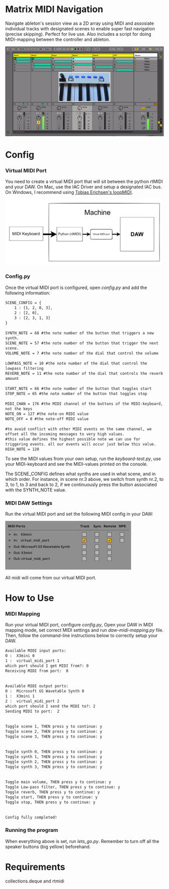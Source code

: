 # Matrix MIDI Navigation
Navigate ableton's session view as a 2D array using MIDI and assosiate individual tracks with designated scenes to enable super fast navigation (precise skipping). Perfect for live use. Also includes a script for doing MIDI-mapping between the controller and ableton.

<p align="center">
 <img src="img/main.gif" width=600>
</p>

# Config
### Virtual MIDI Port
You need to create a virtual MIDI port that will sit between the python rtMIDI and your DAW. On Mac, use the IAC Driver and setup a designated IAC bus. On Windows, I recommend using [Tobias Erichsen's loopMIDI](https://www.tobias-erichsen.de/software/loopmidi.html).

<p align="center">
 <img src="img/overview.png" width=600>
</p>

### Config.py
Once the virtual MIDI port is configured, open *config.py* and add the following information:
```
SCENE_CONFIG = {
    1 : [1, 2, 0, 3],
    2 : [2, 0],
    3 : [2, 3, 1, 3]
}

SYNTH_NOTE = 68 #the note number of the button that triggers a new synth.
SCENE_NOTE = 57 #the note number of the button that trigger the next scene.
VOLUME_NOTE = 7 #the note number of the dial that control the volume

LOWPASS_NOTE = 10 #the note number of the dial that control the lowpass filtering
REVERB_NOTE = 11 #the note number of the dial that controls the reverb amount 

START_NOTE = 66 #the note number of the button that toggles start
STOP_NOTE = 65 #the note number of the button that toggles stop

MIDI_CHAN = 176 #the MIDI channel of the buttons of the MIDI-keyboard, not the keys
NOTE_ON = 127 #the note-on MIDI value
NOTE_OFF = 0 #the note-off MIDI value

#to avoid conflict with other MIDI events on the same channel, we offset all the incoming messages to very high values.
#this value defines the highest possible note we can use for triggering events. all our events will occur just below this value.
HIGH_NOTE = 120
```
To see the MIDI values from your own setup, run the *keyboard-test.py*, use your MIDI-keyboard and see the MIDI-values printed on the console. 

The SCENE_CONFIG defines what synths are used in what scene, and in which order. For instance, in scene nr.3 above, we switch from synth nr.2, to 3, to 1, to 3 and back to 2, if we continuously press the button associated with the SYNTH_NOTE value.

### MIDI DAW Settings
Run the virtual MIDI port and set the following MIDI config in your DAW:
<p align="left">
 <img src="img/ableton-midi-pref.jpg" width=400>
</p>
All midi will come from our virtual MIDI port. 

# How to Use
### MIDI Mapping
Run your virtual MIDI port, configure *config.py*, Open your DAW in MIDI mapping mode, set correct MIDI settings and run *daw-midi-mapping.py* file. Then, follow the command-line instructions below to correctly setup your DAW.
```
Available MIDI input ports:
0 :  X3mini 0
1 :  virtual_midi_port 1
which port should I get MIDI from?: 0
Receiving MIDI from port:  0


Available MIDI output ports:
0 :  Microsoft GS Wavetable Synth 0
1 :  X3mini 1
2 :  virtual_midi_port 2
which port should I send the MIDI to?: 2
Sending MIDI to port:  2


Toggle scene 1, THEN press y to continue: y
Toggle scene 2, THEN press y to continue: y
Toggle scene 3, THEN press y to continue: y


Toggle synth 0, THEN press y to continue: y
Toggle synth 1, THEN press y to continue: y
Toggle synth 2, THEN press y to continue: y
Toggle synth 3, THEN press y to continue: y


Toggle main volume, THEN press y to continue: y
Toggle Low-pass filter, THEN press y to continue: y
Toggle reverb, THEN press y to continue: y
Toggle start, THEN press y to continue: y
Toggle stop, THEN press y to continue: y


Config fully completed!
```

### Running the program
When everything above is set, run *lets_go.py*. Remember to turn off all the speaker buttons (big yellow) beforehand.

# Requirements
collections.deque and rtmidi
